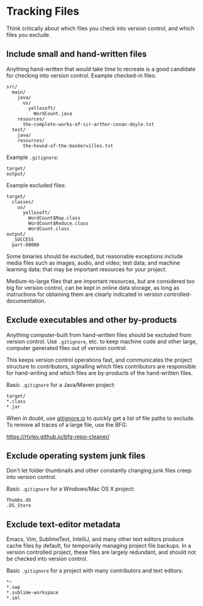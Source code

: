 # Tracking Files

Think critically about which files you check into version control, and which files you exclude.

## Include small and hand-written files

Anything hand-written that would take time to recreate is a good candidate for checking into version control. 
Example checked-in files:

```
src/
  main/
    java/
      us/
        yellosoft/
          WordCount.java
    resources/
      the-complete-works-of-sir-arthor-conan-doyle.txt
  test/
    java/
    resources/
      the-hound-of-the-baskervilles.txt
```

Example `.gitignore`:

```
target/
output/
```

Example excluded files:

```
target/
  classes/
    us/
      yellosoft/
        WordCount$Map.class
        WordCount$Reduce.class
        WordCount.class
output/
  _SUCCESS
  part-00000
```

Some binaries should be excluded, but reasonable exceptions include media files such as images, audio, and video; test data; and machine learning data; that may be important resources for your project.

Medium-to-large files that are important resources, but are considered too big for version control, can be kept in online data storage, as long as instructions for obtaining them are clearly indicated in version controlled-documentation.

## Exclude executables and other by-products

Anything computer-built from hand-written files should be excluded from version control. Use `.gitignore`, etc. to keep machine code and other large, computer generated files out of version control.

This keeps version control operations fast, and communicates the project structure to contributors, signalling which files contributors are responsible for hand-writing and which files are by-products of the hand-written files.

Basic `.gitignore` for a Java/Maven project:

```
target/
*.class
*.jar
```

When in doubt, use [gitignore.io](https://www.gitignore.io/) to quickly get a list of file paths to exclude. To remove all traces of a large file, use the BFG:

https://rtyley.github.io/bfg-repo-cleaner/

## Exclude operating system junk files

Don't let folder thumbnails and other constantly changing junk files creep into version control.

Basic `.gitignore` for a Windows/Mac OS X project:

```
Thumbs.db
.DS_Store
```

## Exclude text-editor metadata

Emacs, Vim, SublimeText, IntelliJ, and many other text editors produce cache files by default, for temporarily managing project file backups. In a version controlled project, these files are largely redundant, and should not be checked into version control.

Basic `.gitignore` for a project with many contributors and text editors:

```
*~
*.swp
*.sublime-workspace
*.iml
```